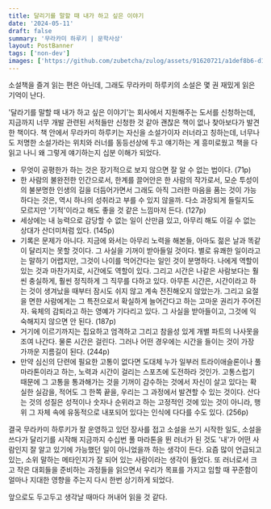 ```yaml
---
title: 달리기를 말할 때 내가 하고 싶은 이야기
date: '2024-05-11'
draft: false
summary: '무라카미 하루키 | 문학사상'
layout: PostBanner
tags: ['non-dev']
images: ['https://github.com/zubetcha/zulog/assets/91620721/a1def8b6-d19a-4a88-905f-51c12bb260eb']
---
```


소설책을 즐겨 읽는 편은 아닌데, 그래도 무라카미 하루키의 소설은 몇 권 재밌게 읽은 기억이 난다.

'달라기를 말할 때 내가 하고 싶은 이야기'는 회사에서 지원해주는 도서를 신청하는데, 지금까지 너무 개발 관련된 서적들만 신청한 것 같아 괜찮은 책이 없나 찾아보다가 발견한 책이다. 책 안에서 무라카미 하루키는 자신을 소설가이자 러너라고 칭하는데, 너무나도 저명한 소설가라는 위치와 러너를 동등선상에 두고 얘기하는 게 흥미로웠고 책을 다 읽고 나니 왜 그렇게 얘기하는지 십분 이해가 되었다.

- 무엇이 공평한가 하는 것은 장기적으로 보지 않으면 잘 알 수 없는 법이다. (71p)
- 한 사람의 불완전한 인간으로서, 한계를 끌어안은 한 사람의 작가로서, 모순 투성이의 불분명한 인생의 길을 더듬어가면서 그래도 아직 그러한 마음을 품는 것이 가능하다는 것은, 역시 하나의 성취라고 부를 수 있지 않을까. 다소 과장되게 들릴지도 모르지만 '기적'이라고 해도 좋을 것 같은 느낌마저 든다. (127p)
- 세상에는 내 능력으로 감당할 수 없는 일이 산만큼 있고, 아무리 해도 이길 수 없는 상대가 산더미처럼 있다. (145p)
- 기록은 문제가 아니다. 지금에 와서는 아무리 노력을 해본들, 아마도 젊은 날과 똑같이 달리지는 못할 것이다. 그 사실을 기꺼이 받아들일 것이다. 별로 유쾌한 일이라고는 말하기 어렵지만, 그것이 나이를 먹어간다는 일인 것이 분명하다. 나에게 역할이 있는 것과 마찬가지로, 시간에도 역할이 있다. 그리고 시간은 나같은 사람보다는 훨씬 충실하게, 훨씬 정직하게 그 직무를 다하고 있다. 아무튼 시간은, 시간이라고 하는 것이 생겨났을 때부터 잠시도 쉬지 않고 계속 전진해오지 않았는가. 그리고 요절을 면한 사람에게는 그 특전으로서 확실하게 늘어간다고 하는 고마운 권리가 주어진자. 육체의 감퇴라고 하는 영예가 기다리고 있다. 그 사실을 받아들이고, 그것에 익숙해지지 않으면 안 된다. (187p)
- 거기에 이르기까지는 집요하고 엄격하고 그리고 참을성 있게 개별 파트의 나사못을 조여 나간다. 물론 시간은 걸린다. 그러나 어떤 경우에는 시간을 들이는 것이 가장 가까운 지름길이 된다. (244p)
- 만약 심신의 단련에 필요한 고통이 없다면 도대체 누가 일부러 트라이애슬론이나 풀 마라톤이라고 하는, 노력과 시간이 걸리는 스포츠에 도전하라 것인가. 고통스럽기 때문에 그 고통을 통과해가는 것을 기꺼이 감수하는 것에서 자신이 살고 있다는 확실한 실감을, 적어도 그 한쪽 끝을, 우리는 그 과정에서 발견할 수 있는 것이다. 산다는 것의 성질은 성적이나 숫자나 순위라고 하는 고정적인 것에 있는 것이 아니라, 행위 그 자체 속에 유동적으로 내포되어 있다는 인식에 다다를 수도 있다. (256p)

결국 무라카미 하루키가 잘 운영하고 있던 장사를 접고 소설을 쓰기 시작한 일도, 소설을 쓰다가 달리기를 시작해 지금까지 수십번 풀 마라톤을 뛴 러너가 된 것도 '내'가 어떤 사람인지 잘 알고 있기에 가능했던 일이 아니었을까 하는 생각이 든다. 요즘 많이 언급되고 있는, 소위 말하는 메타인지가 잘 되어 있는 사람이라는 생각이 들었다. 또 러너로서 크고 작은 대회들을 준비하는 과정들을 읽으면서 우리가 목표를 가지고 임할 때 꾸준함이 얼마나 지대한 영향을 주는지 다시 한번 상기하게 되었다.

앞으로도 두고두고 생각날 때마다 꺼내어 읽을 것 같다.
